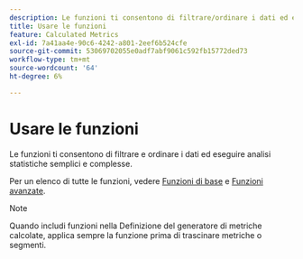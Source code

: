 ```yaml
---
description: Le funzioni ti consentono di filtrare/ordinare i dati ed eseguire analisi statistiche.
title: Usare le funzioni
feature: Calculated Metrics
exl-id: 7a41aa4e-90c6-4242-a801-2eef6b524cfe
source-git-commit: 53069702055e0adf7abf9061c592fb15772ded73
workflow-type: tm+mt
source-wordcount: '64'
ht-degree: 6%

---
```


# Usare le funzioni

Le funzioni ti consentono di filtrare e ordinare i dati ed eseguire analisi statistiche semplici e complesse.

Per un elenco di tutte le funzioni, vedere [Funzioni di base](/help/components/calc-metrics/cm-functions.md) e [Funzioni avanzate](/help/components/calc-metrics/cm-adv-functions.md).



>[!NOTE]
>
>Quando includi funzioni nella Definizione del generatore di metriche calcolate, applica sempre la funzione prima di trascinare metriche o segmenti.
>



<!-- This video is way too outdated and too much AA oriented to comfortably show as part of CJA functionality 

Watch this [video](https://youtu.be/SSyWvomnewI) to understand the use of functions.

-->
